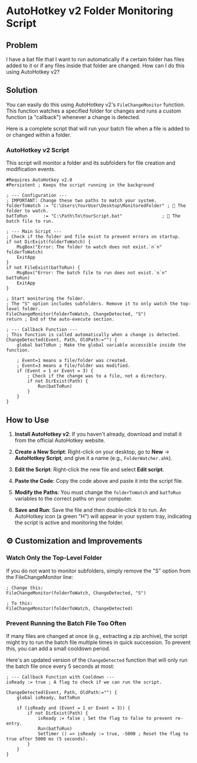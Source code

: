 # AutoHotkey v2 Folder Monitoring Script

## Problem
I have a bat file that I want to run automatically if a certain folder has files added to it or if any files inside that folder are changed. How can I do this using AutoHotkey v2?

## Solution
You can easily do this using AutoHotkey v2's `FileChangeMonitor` function. This function watches a specified folder for changes and runs a custom function (a "callback") whenever a change is detected.

Here is a complete script that will run your batch file when a file is added to or changed within a folder.

### AutoHotkey v2 Script
This script will monitor a folder and its subfolders for file creation and modification events.

```autohotkey
#Requires AutoHotkey v2.0
#Persistent ; Keeps the script running in the background

; --- Configuration ---
; IMPORTANT: Change these two paths to match your system.
folderToWatch := "C:\Users\YourUser\Desktop\MonitoredFolder" ; 📁 The folder to watch.
batToRun      := "C:\Path\To\YourScript.bat"               ; 🦇 The batch file to run.

; --- Main Script ---
; Check if the folder and file exist to prevent errors on startup.
if not DirExist(folderToWatch) {
    MsgBox("Error: The folder to watch does not exist.`n`n" folderToWatch)
    ExitApp
}
if not FileExist(batToRun) {
    MsgBox("Error: The batch file to run does not exist.`n`n" batToRun)
    ExitApp
}

; Start monitoring the folder.
; The "S" option includes subfolders. Remove it to only watch the top-level folder.
FileChangeMonitor(folderToWatch, ChangeDetected, "S")
return ; End of the auto-execute section.

; --- Callback Function ---
; This function is called automatically when a change is detected.
ChangeDetected(Event, Path, OldPath:="") {
    global batToRun ; Make the global variable accessible inside the function.

    ; Event=1 means a file/folder was created.
    ; Event=3 means a file/folder was modified.
    if (Event = 1 or Event = 3) {
        ; Check if the change was to a file, not a directory.
        if not DirExist(Path) {
            Run(batToRun)
        }
    }
}
```

## How to Use

1. **Install AutoHotkey v2**: If you haven't already, download and install it from the official AutoHotkey website.

2. **Create a New Script**: Right-click on your desktop, go to **New** → **AutoHotkey Script**, and give it a name (e.g., `FolderWatcher.ahk`).

3. **Edit the Script**: Right-click the new file and select **Edit script**.

4. **Paste the Code**: Copy the code above and paste it into the script file.

5. **Modify the Paths**: You must change the `folderToWatch` and `batToRun` variables to the correct paths on your computer.

6. **Save and Run**: Save the file and then double-click it to run. An AutoHotkey icon (a green "H") will appear in your system tray, indicating the script is active and monitoring the folder.

## ⚙️ Customization and Improvements

### Watch Only the Top-Level Folder
If you do not want to monitor subfolders, simply remove the "S" option from the FileChangeMonitor line:

```autohotkey
; Change this:
FileChangeMonitor(folderToWatch, ChangeDetected, "S")

; To this:
FileChangeMonitor(folderToWatch, ChangeDetected)
```

### Prevent Running the Batch File Too Often
If many files are changed at once (e.g., extracting a zip archive), the script might try to run the batch file multiple times in quick succession. To prevent this, you can add a small cooldown period.

Here's an updated version of the `ChangeDetected` function that will only run the batch file once every 5 seconds at most:

```autohotkey
; --- Callback Function with Cooldown ---
isReady := true ; A flag to check if we can run the script.

ChangeDetected(Event, Path, OldPath:="") {
    global isReady, batToRun

    if (isReady and (Event = 1 or Event = 3)) {
        if not DirExist(Path) {
            isReady := false ; Set the flag to false to prevent re-entry.
            Run(batToRun)
            SetTimer () => isReady := true, -5000 ; Reset the flag to true after 5000 ms (5 seconds).
        }
    }
}
```